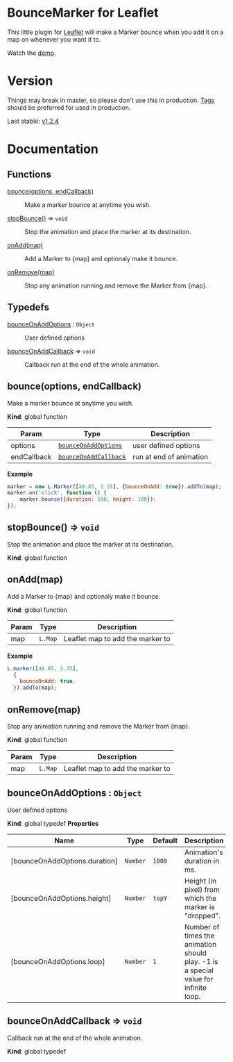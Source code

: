# BounceMarker for Leaflet

This little plugin for [Leaflet](https://www.leafletjs.com) will make a Marker
bounce when you add it on a map on whenever you want it to.

Watch the [demo](http://maximeh.github.io/leaflet.bouncemarker/).

# Version

Things may break in master, so please don't use this in production.
[Tags](https://github.com/maximeh/leaflet.bouncemarker/tags) should be preferred for used in production.

Last stable: [v1.2.4](https://github.com/maximeh/leaflet.bouncemarker/releases/tag/v1.2.4)

# Documentation

## Functions

<dl>
<dt><a href="#bounce">bounce(options, endCallback)</a></dt>
<dd><p>Make a marker bounce at anytime you wish.</p>
</dd>
<dt><a href="#stopBounce">stopBounce()</a> ⇒ <code>void</code></dt>
<dd><p>Stop the animation and place the marker at its destination.</p>
</dd>
<dt><a href="#onAdd">onAdd(map)</a></dt>
<dd><p>Add a Marker to {map} and optionaly make it bounce.</p>
</dd>
<dt><a href="#onRemove">onRemove(map)</a></dt>
<dd><p>Stop any animation running and remove the Marker from {map}.</p>
</dd>
</dl>

## Typedefs

<dl>
<dt><a href="#bounceOnAddOptions">bounceOnAddOptions</a> : <code>Object</code></dt>
<dd><p>User defined options</p>
</dd>
<dt><a href="#bounceOnAddCallback">bounceOnAddCallback</a> ⇒ <code>void</code></dt>
<dd><p>Callback run at the end of the whole animation.</p>
</dd>
</dl>

<a name="bounce"></a>

## bounce(options, endCallback)
Make a marker bounce at anytime you wish.

**Kind**: global function

| Param | Type | Description |
| --- | --- | --- |
| options | [<code>bounceOnAddOptions</code>](#bounceOnAddOptions) | user defined options |
| endCallback | [<code>bounceOnAddCallback</code>](#bounceOnAddCallback) | run at end of animation |

**Example**
```js
marker = new L.Marker([48.85, 2.35], {bounceOnAdd: true}).addTo(map);
marker.on('click', function () {
    marker.bounce({duration: 500, height: 100});
});
```
<a name="stopBounce"></a>

## stopBounce() ⇒ <code>void</code>
Stop the animation and place the marker at its destination.

**Kind**: global function
<a name="onAdd"></a>

## onAdd(map)
Add a Marker to {map} and optionaly make it bounce.

**Kind**: global function

| Param | Type | Description |
| --- | --- | --- |
| map | <code>L.Map</code> | Leaflet map to add the marker to |

**Example**
```js
L.marker([48.85, 2.35],
  {
    bounceOnAdd: true,
  }).addTo(map);
```
<a name="onRemove"></a>

## onRemove(map)
Stop any animation running and remove the Marker from {map}.

**Kind**: global function

| Param | Type | Description |
| --- | --- | --- |
| map | <code>L.Map</code> | Leaflet map to add the marker to |

<a name="bounceOnAddOptions"></a>

## bounceOnAddOptions : <code>Object</code>
User defined options

**Kind**: global typedef
**Properties**

| Name | Type | Default | Description |
| --- | --- | --- | --- |
| [bounceOnAddOptions.duration] | <code>Number</code> | <code>1000</code> | Animation's duration in ms. |
| [bounceOnAddOptions.height] | <code>Number</code> | <code>topY</code> | Height (in pixel) from which the marker is "dropped". |
| [bounceOnAddOptions.loop] | <code>Number</code> | <code>1</code> | Number of times the animation should play. -1 is a special value for infinite loop. |

<a name="bounceOnAddCallback"></a>

## bounceOnAddCallback ⇒ <code>void</code>
Callback run at the end of the whole animation.

**Kind**: global typedef
